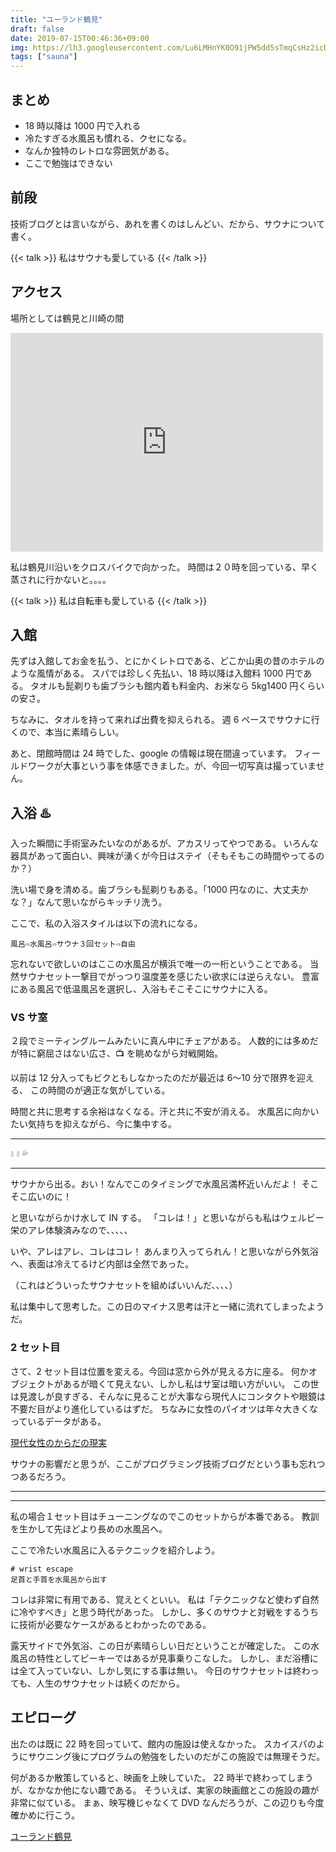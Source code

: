 ```yaml
---
title: "ユーランド鶴見"
draft: false
date: 2019-07-15T00:46:36+09:00
img: https://lh3.googleusercontent.com/Lu6LMHnYK0O91jPW5dd5sTmqCsHz2icDEi0OfmX3tiUlttdiloX8SuNY6vFYXIUJIK1HpTECz1LI2lIY3Cr0NGwkVZyoZLsak4Zmrug0ALNyM6rYqTOTLCsByWgUDCmbqrmmFsltyNqHpZ2nr5avQ2zmlR8RjehBUde0eUmdZ6dKBXmDRsVEwThbnel30ILTC5Y7Fj5o1I34Wt4mwmkbjnHPRZsuNP_1RJABLc7YlwhAJS4G0T3SYkFV6famsfAEmrEST2fkVpJXZXzzYg8hMrAaj6brKJy_kXCwWVA9mlKU0h6dhDdty2dAlunt2_0mo6JDtTHMxTxKOPXXGLcaP0qq1t2pvbUtUUu6S3ksdvIj_8wl9CrvU6SMrA3aQSlf2lmJ_COv5y6UWZUTsCuYvlSNJ7a5YhJ5x17hmRmOVtwsbihnsiQ15OmVONiDgliC635qFhyDnqSt2mEOQ2p9kzzeVU6dqwPGoVF5QRmnO5QDtNek71L6-7Pv_eFTIykMTvr6curZTBBlqlZt8paxWbA0z0T0k9esrr5usw1MbOxr_2UqRM8KBv7whLP29_2jItBqFaYOv4dLbL9nSuAvpGZPIk46VZ4rsVYm1VIX9b6qXvFfDfb3JjJEksvvQzGlGE4AKcnDhbWfQDXrJ-YjNwo5CN-8JR0=w926-h1234-no
tags: ["sauna"]
---
```


## まとめ

- 18 時以降は 1000 円で入れる
- 冷たすぎる水風呂も慣れる、クセになる。
- なんか独特のレトロな雰囲気がある。
- ここで勉強はできない

## 前段

技術ブログとは言いながら、あれを書くのはしんどい、だから、サウナについて書く。

{{< talk  >}}
私はサウナも愛している
{{< /talk >}}

## アクセス

場所としては鶴見と川崎の間

<div class="map__img">
  <iframe src="https://www.google.com/maps/embed?pb=!1m14!1m8!1m3!1d9216.180643665111!2d139.67479709659042!3d35.52557552622696!3m2!1i1024!2i768!4f13.1!3m3!1m2!1s0x0%3A0xddbadf34cf1a5c9a!2z44Oo44Kz44Ok44Oe44O744Om44O844Op44Oz44OJ6ba06KaL!5e0!3m2!1sja!2sjp!4v1563298235279!5m2!1sja!2sjp" width="500" height="350" frameborder="0" style="border:0" allowfullscreen></iframe>
</div>

私は鶴見川沿いをクロスバイクで向かった。
時間は２０時を回っている、早く蒸されに行かないと。。。。

{{< talk  >}}
私は自転車も愛している
{{< /talk >}}

## 入館

先ずは入館してお金を払う、とにかくレトロである、どこか山奥の昔のホテルのような風情がある。
スパでは珍しく先払い、18 時以降は入館料 1000 円である。
タオルも髭剃りも歯ブラシも館内着も料金内、お米なら 5kg1400 円くらいの安さ。

ちなみに、タオルを持って来れば出費を抑えられる。
週 6 ペースでサウナに行くので、本当に素晴らしい。

あと、閉館時間は 24 時でした、google の情報は現在間違っています。
フィールドワークが大事という事を体感できました。が、今回一切写真は撮っていません。

## 入浴 ♨️

入った瞬間に手術室みたいなのがあるが、アカスリってやつである。
いろんな器具があって面白い、興味が湧くが今日はステイ（そもそもこの時間やってるのか？）

洗い場で身を清める。歯ブラシも髭剃りもある。「1000 円なのに、大丈夫かな？」なんて思いながらキッチリ洗う。

ここで、私の入浴スタイルは以下の流れになる。

```
風呂⇨水風呂⇨サウナ３回セット⇨自由
```

忘れないで欲しいのはここの水風呂が横浜で唯一の一桁ということである。
当然サウナセット一撃目でがっつり温度差を感じたい欲求には逆らえない。
豊富にある風呂で低温風呂を選択し、入浴もそこそこにサウナに入る。

### VS サ室

２段でミーティングルームみたいに真ん中にチェアがある。
人数的には多めだが特に窮屈さはない広さ、📺 を眺めながら対戦開始。

以前は 12 分入ってもビクともしなかったのだが最近は 6〜10 分で限界を迎える、
この時間のが適正な気がしている。

時間と共に思考する余裕はなくなる。汗と共に不安が消える。
水風呂に向かいたい気持ちを抑えながら、今に集中する。

---

💧
💧
💦

---

サウナから出る。おい！なんでこのタイミングで水風呂満杯近いんだよ！
そこそこ広いのに！

と思いながらかけ水して IN する。
「コレは！」と思いながらも私はウェルビー栄のアレ体験済みなので、、、、、

いや、アレはアレ、コレはコレ！
あんまり入ってられん！と思いながら外気浴へ、表面は冷えてるけど内部は全然であった。

（これはどういったサウナセットを組めばいいんだ、、、、）

私は集中して思考した。この日のマイナス思考は汗と一緒に流れてしまったようだ。

### 2 セット目

さて、2 セット目は位置を変える。今回は窓から外が見える方に座る。
何かオブジェクトがあるが暗くて見えない、しかし私はサ室は暗い方がいい。
この世は見渡しが良すぎる、そんなに見ることが大事なら現代人にコンタクトや眼鏡は不要だ目がより進化しているはずだ。
ちなみに女性のパイオツは年々大きくなっているデータがある。

[現代女性のからだの現実](http://www.cocoros.jp/data/pdf/wacoal/report/W-R-37.pdf)

サウナの影響だと思うが、ここがプログラミング技術ブログだという事も忘れつつあるだろう。

---

---

私の場合１セット目はチューニングなのでこのセットからが本番である。
教訓を生かして先ほどより長めの水風呂へ。

ここで冷たい水風呂に入るテクニックを紹介しよう。

```
# wrist escape
足首と手首を水風呂から出す
```

コレは非常に有用である、覚えとくといい。
私は「テクニックなど使わず自然に冷やすべき」と思う時代があった。
しかし、多くのサウナと対戦をするうちに技術が必要なケースがあるとわかったのである。

露天サイドで外気浴、この日が素晴らしい日だということが確定した。
この水風呂の特性としてピーキーではあるが見事乗りこなした。
しかし、まだ浴槽には全て入っていない、しかし気にする事は無い。
今日のサウナセットは終わっても、人生のサウナセットは続くのだから。

## エピローグ

出たのは既に 22 時を回っていて、館内の施設は使えなかった。
スカイスパのようにサウニング後にプログラムの勉強をしたいのだがこの施設では無理そうだ。

何があるか散策していると、映画を上映していた。
22 時半で終わってしまうが、なかなか他にない趣である。
そういえば、実家の映画館とこの施設の趣が非常に似ている。
まぁ、映写機じゃなくて DVD なんだろうが、この辺りも今度確かめに行こう。

[ユーランド鶴見](http://www.yu-land.com/index.html)
